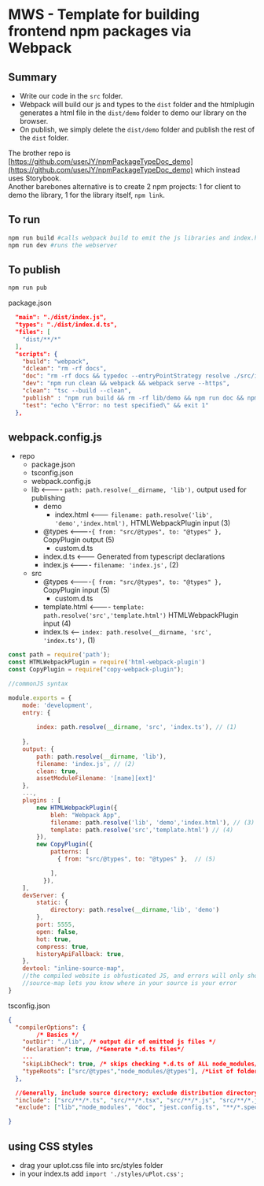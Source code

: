 # MWS - Template for building frontend npm packages via Webpack

## Summary

* Write our code in the `src` folder. 
* Webpack will build our js and types to the `dist` folder and the htmlplugin generates a html file in the `dist/demo` folder to demo our library on the browser. 
* On publish, we simply delete the `dist/demo` folder and publish the rest of the `dist` folder.  

The brother repo is [https://github.com/userJY/npmPackageTypeDoc_demo](https://github.com/userJY/npmPackageTypeDoc_demo) which instead uses Storybook.   
Another barebones alternative is to create 2 npm projects: 1 for client to demo the library, 1 for the library itself, `npm link`.

## To run

```bash
npm run build #calls webpack build to emit the js libraries and index.html files
npm run dev #runs the webserver
```

## To publish

```bash
npm run pub
```

package.json

```json
  "main": "./dist/index.js",
  "types": "./dist/index.d.ts",
  "files": [
    "dist/**/*"
  ],
  "scripts": {
    "build": "webpack",
    "dclean": "rm -rf docs",
    "doc": "rm -rf docs && typedoc --entryPointStrategy resolve ./src/index.ts",
    "dev": "npm run clean && webpack && webpack serve --https",
    "clean": "tsc --build --clean",
    "publish" : "npm run build && rm -rf lib/demo && npm run doc && npm publish",
    "test": "echo \"Error: no test specified\" && exit 1"
  },
```

## webpack.config.js

* repo
  * package.json
  * tsconfig.json
  * webpack.config.js
  * lib    <---- `path: path.resolve(__dirname, 'lib'),` output used for publishing
    * demo
      * index.html   <--- `filename: path.resolve('lib', 'demo','index.html'),` HTMLWebpackPlugin input (3)
    * @types    <----`{ from: "src/@types", to: "@types" },` CopyPlugin output (5)
      * custom.d.ts  
    * index.d.ts <--- Generated from typescript declarations
    * index.js  <---- `filename: 'index.js',` (2)
  * src
    * @types   <----`{ from: "src/@types", to: "@types" },` CopyPlugin input (5)
      * custom.d.ts  
    * template.html <---- ` template: path.resolve('src','template.html') ` HTMLWebpackPlugin input (4)
    * index.ts  <-- `index: path.resolve(__dirname, 'src', 'index.ts'),`  (1)

```js
const path = require('path');
const HTMLWebpackPlugin = require('html-webpack-plugin')
const CopyPlugin = require("copy-webpack-plugin");

//commonJS syntax

module.exports = {
    mode: 'development',
    entry: {
        
        index: path.resolve(__dirname, 'src', 'index.ts'), // (1)
        
    },
    output: {
        path: path.resolve(__dirname, 'lib'),
        filename: 'index.js', // (2)
        clean: true,
        assetModuleFilename: '[name][ext]'
    },
    ...,
    plugins : [
        new HTMLWebpackPlugin({
            bleh: "Webpack App",
            filename: path.resolve('lib', 'demo','index.html'), // (3)
            template: path.resolve('src','template.html') // (4)
        }),
        new CopyPlugin({
            patterns: [
              { from: "src/@types", to: "@types" },  // (5)

            ],
          }),
    ],
    devServer: {
        static: {
            directory: path.resolve(__dirname,'lib', 'demo')
        },
        port: 5555,
        open: false,
        hot: true,
        compress: true,
        historyApiFallback: true,
    },
    devtool: "inline-source-map",
    //the compiled website is obfusticated JS, and errors will only show the compiled JS
    //source-map lets you know where in your source is your error
}
```





tsconfig.json

```json
{
  "compilerOptions": {
        /* Basics */
    "outDir": "./lib", /* output dir of emitted js files */
    "declaration": true, /*Generate *.d.ts files*/
    ...
    "skipLibCheck": true, /* skips checking *.d.ts of ALL node_modules/@types BUT type-checks if app depends on the module */
    "typeRoots": ["src/@types","node_modules/@types"], /*List of folder to include type definition, default is `node_modules/@types/ */
  },

  //Generally, include source directory; exclude distribution directory
  "include": ["src/**/*.ts", "src/**/*.tsx", "src/**/*.js", "src/**/*.jsx"], /* Specifies an array of filenames or patterns to include in the program. */
  "exclude": ["lib","node_modules", "doc", "jest.config.ts", "**/*.spec.ts"]  /* Specifies an array of filenames or patterns that should be skipped when resolving "include":[..] above */

}
```

## using CSS styles

* drag your uplot.css file into src/styles folder
* in your index.ts add `import './styles/uPlot.css';`
